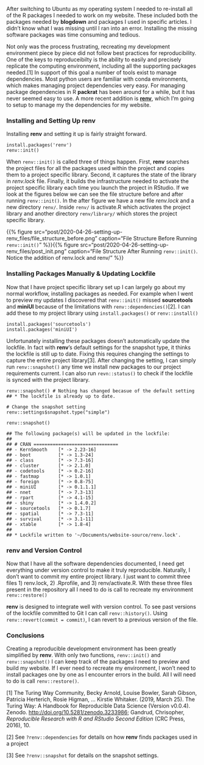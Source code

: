 After switching to Ubuntu as my operating system I needed to re-install
all of the R packages I needed to work on my website. These included
both the packages needed by **blogdown** and packages I used in specific
articles. I didn’t know what I was missing until I ran into an error.
Installing the missing software packages was time consuming and tedious.

Not only was the process frustrating, recreating my development
environment piece by piece did not follow best practices for
reproducibility. One of the keys to reproduceibilty is the ability to
easily and precisely replicate the computing environment, including all
the supporting packages needed.[1] In support of this goal a number of
tools exist to manage dependencies. Most python users are familiar with
conda environments, which makes managing project dependencies very easy.
For managing package dependencies in R **packrat** has been around for a
while, but it has never seemed easy to use. A more recent addition is
[**renv**](https://rstudio.github.io/renv/index.html), which I’m going
to setup to manage my the dependencies for my website.

### Installing and Setting Up renv

Installing **renv** and setting it up is fairly straight forward.

    install.packages('renv')
    renv::init()

When `renv::init()` is called three of things happen. First, **renv**
searches the project files for all the packages used within the project
and copies them to a project specific library. Second, it captures the
state of the library in *renv.lock* file. Finally, it builds the
infrastructure needed to activate the project specific library each time
you launch the project in RStudio. If we look at the figures below we
can see the file structure before and after running `renv::init()`. In
the after figure we have a new file *renv.lock* and a new directory
`renv/`. Inside `renv/` is activate.R which activates the project
library and another directory `renv/library/` which stores the project
specific library.

<!--html_preserve-->
{{% figure
src=“post/2020-04-26-setting-up-renv\_files/file\_structure\_before.png”
caption=“File Structure Before Running `renv::init()`”
%}}<!--/html_preserve--><!--html_preserve-->{{% figure
src=“post/2020-04-26-setting-up-renv\_files/post\_init.png”
caption=“File Structure After Running `renv::init()`. Notice the
addition of renv.lock and renv/” %}}<!--/html_preserve-->

### Installing Packages Manually & Updating Lockfile

Now that I have project specific library set up I can largely go about
my normal workflow, installing packages as needed. For example when I
went to preview my updates I discovered that `renv::init()` missed
**sourcetools** and **miniUI** because of the limitations with
`renv::dependencies()`[2]. I can add these to my project library using
`install.packages()` or `renv::install()`

    install.packages('sourcetools')
    install.packages('miniUI')

Unfortunately installing these packages doesn’t automatically update the
lockfile. In fact with **renv**’s default settings for the snapshot
type, it thinks the lockfile is still up to date. Fixing this requires
changing the settings to capture the entire project library[3]. After
changing the setting, I can simply run `renv::snapshot()` any time we
install new packages to our project requirements current. I can also run
`revn::status()` to check if the lockfile is synced with the project
library.

    renv::snapshot() # Nothing has changed becasue of the default setting
    ## * The lockfile is already up to date.

    # Change the snapshot setting
    renv::settings$snapshot.type("simple")

    renv::snapshot()

    ## The following package(s) will be updated in the lockfile:
    ## 
    ## # CRAN ===============================
    ## - KernSmooth    [* -> 2.23-16]
    ## - boot          [* -> 1.3-24]
    ## - class         [* -> 7.3-16]
    ## - cluster       [* -> 2.1.0]
    ## - codetools     [* -> 0.2-16]
    ## - fastmap       [* -> 1.0.1]
    ## - foreign       [* -> 0.8-75]
    ## - miniUI        [* -> 0.1.1.1]
    ## - nnet          [* -> 7.3-13]
    ## - rpart         [* -> 4.1-15]
    ## - shiny         [* -> 1.4.0.2]
    ## - sourcetools   [* -> 0.1.7]
    ## - spatial       [* -> 7.3-11]
    ## - survival      [* -> 3.1-11]
    ## - xtable        [* -> 1.8-4]
    ## 
    ## * Lockfile written to '~/Documents/website-source/renv.lock'.

### renv and Version Control

Now that I have all the software dependencies documented, I need get
everything under version control to make it truly reproducible.
Naturally, I don’t want to commit my entire project library. I just want
to commit three files 1) renv.lock, 2) .Rprofile, and 3)
renv/activate.R. With these three files present in the repository all I
need to do is call to recreate my environment `renv::restore()`

**renv** is designed to integrate well with version control. To see past
versions of the lockfile committed to Git I can call `renv::history()`.
Using `renv::revert(commit = commit)`, I can revert to a previous
version of the file.

### Conclusions

Creating a reproducible development environment has been greatly
simplified by **renv**. With only two functions, `renv::init()` and
`renv::snapshot()` I can keep track of the packages I need to preview
and build my website. If I ever need to recreate my environment, I won’t
need to install packages one by one as I encounter errors in the build.
All I will need to do is call `renv::restore()`.

[1] The Turing Way Community, Becky Arnold, Louise Bowler, Sarah Gibson,
Patricia Herterich, Rosie Higman, … Kirstie Whitaker. (2019, March 25).
The Turing Way: A Handbook for Reproducible Data Science (Version
v0.0.4). Zenodo.
<a href="http://doi.org/10.5281/zenodo.3233986" class="uri">http://doi.org/10.5281/zenodo.3233986</a>;
Gandrud, Chrisopher, *Reproducible Research with R and RStudio Second
Edition* (CRC Press, 2016), 10.

[2] See `?renv::dependencies` for details on how **renv** finds packages
used in a project

[3] See `?renv::snapshot` for details on the snapshot settings.
